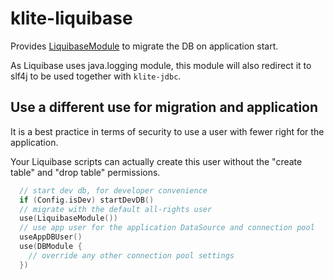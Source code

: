 # klite-liquibase

Provides [LiquibaseModule](src/LiquibaseModule.kt) to migrate the DB on application start.

As Liquibase uses java.logging module, this module will also redirect it to slf4j to be used together with `klite-jdbc`.

## Use a different use for migration and application

It is a best practice in terms of security to use a user with fewer right for the application.

Your Liquibase scripts can actually create this user without the "create table" and "drop table" permissions.

```kotlin
  // start dev db, for developer convenience
  if (Config.isDev) startDevDB()
  // migrate with the default all-rights user
  use(LiquibaseModule())
  // use app user for the application DataSource and connection pool
  useAppDBUser()
  use(DBModule {
    // override any other connection pool settings
  })
```
